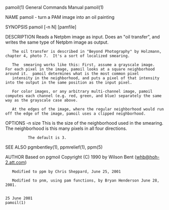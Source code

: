 pamoil(1)                                                                               General Commands Manual                                                                              pamoil(1)

NAME
       pamoil - turn a PAM image into an oil painting

SYNOPSIS
       pamoil [-n N] [pamfile]

DESCRIPTION
       Reads a Netpbm image as input.  Does an "oil transfer", and writes the same type of Netpbm image as output.

       The oil transfer is described in "Beyond Photography" by Holzmann, chapter 4, photo 7.  It's a sort of localized smearing.

       The  smearing works like this: First, assume a grayscale image.  For each pixel in the image, pamoil looks at a square neighborhood around it.  pamoil determines what is the most common pixel
       intensity in the neighborhood, and puts a pixel of that intensity into the output in the same position as the input pixel.

       For color images, or any arbitrary multi-channel image, pamoil computes each channel (e.g. red, green, and blue) separately the same way as the grayscale case above.

       At the edges of the image, where the regular neighborhood would run off the edge of the image, pamoil uses a clipped neighborhood.

OPTIONS
       -n size
              This is the size of the neighborhood used in the smearing.  The neighborhood is this many pixels in all four directions.

              The default is 3.

SEE ALSO
       pgmbentley(1), ppmrelief(1), ppm(5)

AUTHOR
       Based on pgmoil Copyright (C) 1990 by Wilson Bent (whb@hoh-2.att.com)

       Modified to ppm by Chris Sheppard, June 25, 2001

       Modified to pnm, using pam functions, by Bryan Henderson June 28, 2001.

                                                                                             25 June 2001                                                                                    pamoil(1)
